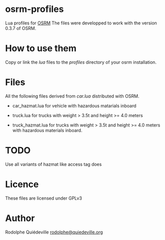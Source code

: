 osrm-profiles
=============

Lua profiles for [OSRM](https://github.com/DennisOSRM/Project-OSRM/wiki)
The files were developped to work with the version 0.3.7 of OSRM.

How to use them
===============

Copy or link the _lua_ files to the _profiles_ directory of your osrm
installation.

Files
=====

All the following files derived from _car.lua_ distributed with OSRM.

* car_hazmat.lua for vehicle with hazardous matarials inboard

* truck.lua for trucks with weight > 3.5t and height >= 4.0 meters

* truck_hazmat.lua for trucks with weight > 3.5t and height >= 4.0
  meters with hazardous materials inboard.

TODO
====

Use all variants of hazmat like access tag does

Licence
=======

These files are licensed under GPLv3

Author
======

Rodolphe Quiédeville <rodolphe@quiedeville.org>